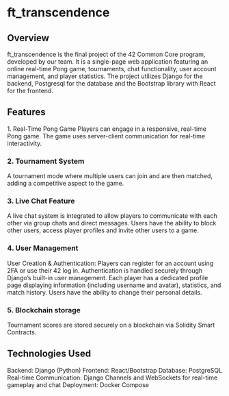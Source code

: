 <h1>ft_transcendence</h1>
<h2>Overview</h2>
ft_transcendence is the final project of the 42 Common Core program, developed by our team. It is a single-page web application featuring an online real-time Pong game, tournaments, chat functionality, user account management, and player statistics. The project utilizes Django for the backend, Postgresql for the database and the Bootstrap library with React for the frontend.

<h2>Features</h2>
1. Real-Time Pong Game
Players can engage in a responsive, real-time Pong game. The game uses server-client communication for real-time interactivity.

<h3>2. Tournament System</h3>
A tournament mode where multiple users can join and are then matched, adding a competitive aspect to the game.

<h3>3. Live Chat Feature</h3>
A live chat system is integrated to allow players to communicate with each other via group chats and direct messages. Users have the ability to block other users, access player profiles and  invite other users to a game.

<h3>4. User Management</h3>
User Creation & Authentication: Players can register for an account using 2FA or use their 42 log in. Authentication is handled securely through Django’s built-in user management. Each player has a dedicated profile page displaying information (including username and avatar), statistics, and match history. Users have the ability to change their personal details.

<h3>5. Blockchain storage</h3>
Tournament scores are stored securely on a blockchain via Solidity Smart Contracts.

<h2>Technologies Used</h2>
Backend: Django (Python)
Frontend: React/Bootstrap
Database: PostgreSQL
Real-time Communication: Django Channels and WebSockets for real-time gameplay and chat
Deployment: Docker Compose
